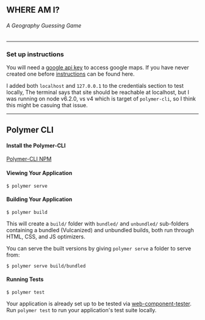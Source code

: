 ## WHERE AM I?
###### A Geography Guessing Game
----

### Set up instructions

You will need a [google api key](https://console.developers.google.com/apis) to access google maps. If you have never created one before [instructions](https://developers.google.com/maps/documentation/javascript/get-api-key) can be found here.

I added both `localhost` and `127.0.0.1` to the credentials section to test locally, The terminal says that site should be reachable at localhost, but I was running on node v6.2.0, vs v4 which is target of `polymer-cli`, so I think this might be casuing that issue. 

---

## Polymer CLI

#### Install the Polymer-CLI

[Polymer-CLI NPM](https://www.npmjs.com/package/polymer-cli)

#### Viewing Your Application

```
$ polymer serve
```

#### Building Your Application

```
$ polymer build
```

This will create a `build/` folder with `bundled/` and `unbundled/` sub-folders
containing a bundled (Vulcanized) and unbundled builds, both run through HTML,
CSS, and JS optimizers.

You can serve the built versions by giving `polymer serve` a folder to serve
from:

```
$ polymer serve build/bundled
```

#### Running Tests

```
$ polymer test
```

Your application is already set up to be tested via [web-component-tester](https://github.com/Polymer/web-component-tester). Run `polymer test` to run your application's test suite locally.
